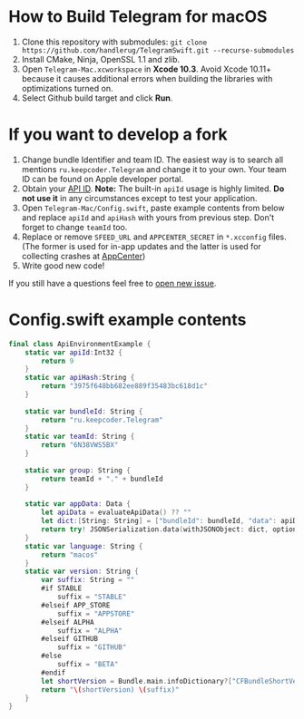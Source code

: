 # How to Build Telegram for macOS

1. Clone this repository with submodules: `git clone https://github.com/handlerug/TelegramSwift.git --recurse-submodules`
2. Install CMake, Ninja, OpenSSL 1.1 and zlib.
3. Open `Telegram-Mac.xcworkspace` in **Xcode 10.3**.  Avoid Xcode 10.11+ because it causes additional errors when building the libraries with optimizations turned on.  
4. Select Github build target and click **Run**.



# If you want to develop a fork

1. Change bundle Identifier and team ID. The easiest way is to search all mentions `ru.keepcoder.Telegram` and change it to your own. Your team ID can be found on Apple developer portal.
2. Obtain your [API ID](https://core.telegram.org/api/obtaining_api_id). **Note:** The built-in `apiId` usage is highly limited. **Do not use it** in any circumstances except to test your application.
3. Open `Telegram-Mac/Config.swift`, paste example contents from below and replace `apiId` and `apiHash` with yours from previous step. Don't forget to change `teamId` too.
4. Replace or remove `SFEED_URL` and  `APPCENTER_SECRET`  in `*.xcconfig` files. (The former is used for in-app updates and the latter is used for collecting crashes at [AppCenter](https://appcenter.ms))
5. Write good new code!

If you still have a questions feel free to [open new issue](https://github.com/handlerug/TelegramSwift/issues/new).

# Config.swift example contents

```swift
final class ApiEnvironmentExample {
    static var apiId:Int32 {
        return 9
    }
    static var apiHash:String {
        return "3975f648bb682ee889f35483bc618d1c"
    }
    
    static var bundleId: String {
        return "ru.keepcoder.Telegram"
    }
    static var teamId: String {
        return "6N38VWS5BX"
    }
    
    static var group: String {
        return teamId + "." + bundleId
    }
    
    static var appData: Data {
        let apiData = evaluateApiData() ?? ""
        let dict:[String: String] = ["bundleId": bundleId, "data": apiData]
        return try! JSONSerialization.data(withJSONObject: dict, options: [])
    }
    static var language: String {
        return "macos"
    }
    static var version: String {
        var suffix: String = ""
        #if STABLE
            suffix = "STABLE"
        #elseif APP_STORE
            suffix = "APPSTORE"
        #elseif ALPHA
            suffix = "ALPHA"
        #elseif GITHUB
            suffix = "GITHUB"
        #else
            suffix = "BETA"
        #endif
        let shortVersion = Bundle.main.infoDictionary?["CFBundleShortVersionString"] ?? ""
        return "\(shortVersion) \(suffix)"
    }
}
```
